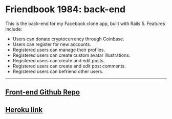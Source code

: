 # Friendbook 1984: back-end

This is the back-end for my Facebook clone app, built with Rails 5.
Features include:

* Users can donate cryptocurrency through Coinbase.
* Users can register for new accounts.
* Registered users can manage their profiles.
* Registered users can create custom avatar illustrations.
* Registered users can create and edit posts.
* Registered users can create and edit post comments.
* Registered users can befriend other users.

------
[Front-end Github Repo](https://github.com/rgilbert82/social_frontend)
------
[Heroku link](https://rg-friendbook-1984.herokuapp.com/)
------
